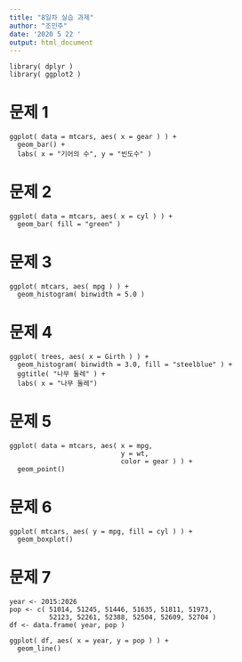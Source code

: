 ```yaml
---
title: "8일차 실습 과제"
author: "조민주"
date: '2020 5 22 '
output: html_document
---
```


```{r}
library( dplyr )
library( ggplot2 )
```


# 문제 1
```{r}
ggplot( data = mtcars, aes( x = gear ) ) +
  geom_bar() +
  labs( x = "기어의 수", y = "빈도수" )
```



# 문제 2
```{r}
ggplot( data = mtcars, aes( x = cyl ) ) +
  geom_bar( fill = "green" ) 
```


# 문제 3
```{r}
ggplot( mtcars, aes( mpg ) ) +
  geom_histogram( binwidth = 5.0 )
```


# 문제 4
```{r}
ggplot( trees, aes( x = Girth ) ) +
  geom_histogram( binwidth = 3.0, fill = "steelblue" ) +
  ggtitle( "나무 둘레" ) +
  labs( x = "나무 둘레")
```


# 문제 5
```{r}
ggplot( data = mtcars, aes( x = mpg,
                            y = wt,
                            color = gear ) ) +
  geom_point()
```


# 문제 6
```{r}
ggplot( mtcars, aes( y = mpg, fill = cyl ) ) +
  geom_boxplot()
```


# 문제 7
```{r}
year <- 2015:2026
pop <- c( 51014, 51245, 51446, 51635, 51811, 51973, 
          52123, 52261, 52388, 52504, 52609, 52704 )
df <- data.frame( year, pop )

ggplot( df, aes( x = year, y = pop ) ) +
  geom_line()
```